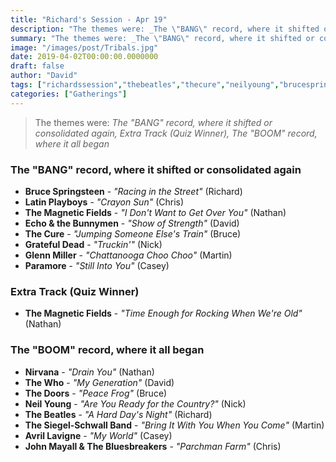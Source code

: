 ```yaml
---
title: "Richard's Session - Apr 19"
description: "The themes were: _The \"BANG\" record, where it shifted or consolidated again, Extra Track (Quiz Winner), The \"BOOM\" record, where it all began_"
summary: "The themes were: _The \"BANG\" record, where it shifted or consolidated again, Extra Track (Quiz Winner), The \"BOOM\" record, where it all began_"
image: "/images/post/Tribals.jpg"
date: 2019-04-02T00:00:00.0000000
draft: false
author: "David"
tags: ["richardssession","thebeatles","thecure","neilyoung","brucespringsteen","thewho","gratefuldead","themagneticfields","echoandthebunnymen","nirvana","thedoors","paramore","johnmayall","glennmiller","avrillavigne","latinplayboys","thesiegel‐schwallband"]
categories: ["Gatherings"]
---
```

> The themes were: _The "BANG" record, where it shifted or consolidated again, Extra Track (Quiz Winner), The "BOOM" record, where it all began_
### The "BANG" record, where it shifted or consolidated again
- **Bruce Springsteen** - _"Racing in the Street"_ (Richard)
- **Latin Playboys** - _"Crayon Sun"_ (Chris)
- **The Magnetic Fields** - _"I Don't Want to Get Over You"_ (Nathan)
- **Echo & the Bunnymen** - _"Show of Strength"_ (David)
- **The Cure** - _"Jumping Someone Else's Train"_ (Bruce)
- **Grateful Dead** - _"Truckin'"_ (Nick)
- **Glenn Miller** - _"Chattanooga Choo Choo"_ (Martin)
- **Paramore** - _"Still Into You"_ (Casey)
### Extra Track (Quiz Winner)
- **The Magnetic Fields** - _"Time Enough for Rocking When We're Old"_ (Nathan)
### The "BOOM" record, where it all began
- **Nirvana** - _"Drain You"_ (Nathan)
- **The Who** - _"My Generation"_ (David)
- **The Doors** - _"Peace Frog"_ (Bruce)
- **Neil Young** - _"Are You Ready for the Country?"_ (Nick)
- **The Beatles** - _"A Hard Day's Night"_ (Richard)
- **The Siegel‐Schwall Band** - _"Bring It With You When You Come"_ (Martin)
- **Avril Lavigne** - _"My World"_ (Casey)
- **John Mayall & The Bluesbreakers** - _"Parchman Farm"_ (Chris)
